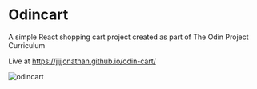 # Odincart

A simple React shopping cart project created as part of The Odin Project Curriculum

Live at https://jjjjonathan.github.io/odin-cart/

![odincart](https://user-images.githubusercontent.com/76662370/140470246-360313be-9df9-4745-8f2e-08ebc2bfcd6b.gif)
